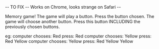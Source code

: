 -- TO FIX -- Works on Chrome, looks strange on Safari --

Memory game!
The game will play a button. Press the button chosen. The game will choose another button. Press this button INCLUDING the previously chosen buttons.

eg: computer chooses: Red
    press: Red
    computer chooses: Yellow
    press: Red Yellow
    computer chooses: Yellow
    press: Red Yellow Yellow
